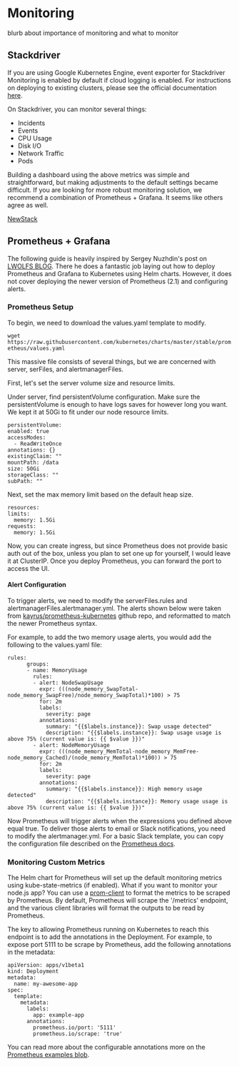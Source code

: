 # Monitoring

blurb about importance of monitoring and what to monitor

## Stackdriver

If you are using Google Kubernetes Engine, event exporter for Stackdriver Monitoring is enabled by default if cloud logging is enabled. For instructions on deploying to existing clusters, please see the official documentation [here](https://kubernetes.io/docs/tasks/debug-application-cluster/events-stackdriver/).

On Stackdriver, you can monitor several things:
- Incidents
- Events
- CPU Usage
- Disk I/O
- Network Traffic
- Pods

Building a dashboard using the above metrics was simple and straightforward, but making adjustments to the default settings became difficult. If you are looking for more robust monitoring solution, we recommend a combination of Prometheus + Grafana. It seems like others agree as well. 

[NewStack](https://thenewstack.io/5-tools-monitoring-kubernetes-scale-production/)

## Prometheus + Grafana

The following guide is heavily inspired by Sergey Nuzhdin's post on [LWOLFS BLOG](https://blog.lwolf.org/post/going-open-source-in-monitoring-part-i-deploying-prometheus-and-grafana-to-kubernetes/). There he does a fantastic job laying out how to deploy Prometheus and Grafana to Kubernetes using Helm charts. However, it does not cover deploying the newer version of Prometheus (2.1) and configuring alerts. 

### Prometheus Setup
To begin, we need to download the values.yaml template to modify.

``` wget https://raw.githubusercontent.com/kubernetes/charts/master/stable/prometheus/values.yaml ```

This massive file consists of several things, but we are concerned with server, serFiles, and alertmanagerFiles. 

First, let's set the server volume size and resource limits. 

Under server, find persistentVolume configuration. Make sure the persistentVolume is enough to have logs saves for however long you want. We kept it at 50Gi to fit under our node resource limits. 

```    
persistentVolume:
enabled: true
accessModes:
  - ReadWriteOnce
annotations: {}
existingClaim: ""
mountPath: /data
size: 50Gi
storageClass: ""
subPath: ""
```

Next, set the max memory limit based on the default heap size. 

```    
resources:
limits:
  memory: 1.5Gi
requests:
  memory: 1.5Gi
```

Now, you can create ingress, but since Prometheus does not provide basic auth out of the box, unless you plan to set one up for yourself, I would leave it at ClusterIP. Once you deploy Prometheus, you can forward the port to access the UI. 

#### Alert Configuration 
To trigger alerts, we need to modify the serverFiles.rules and alertmanagerFiles.alertmanager.yml. The alerts shown below were taken from [kayrus/prometheus-kubernetes](https://github.com/kayrus/prometheus-kubernetes/tree/master/prometheus-rules) github repo, and reformatted to match the newer Prometheus syntax. 

For example, to add the two memory usage alerts, you would add the following to the values.yaml file:
```
rules:
      groups:
      - name: MemoryUsage
        rules:
        - alert: NodeSwapUsage
          expr: (((node_memory_SwapTotal-node_memory_SwapFree)/node_memory_SwapTotal)*100) > 75
          for: 2m
          labels:
            severity: page
          annotations:
            summary: "{{$labels.instance}}: Swap usage detected"
            description: "{{$labels.instance}}: Swap usage usage is above 75% (current value is: {{ $value }})"
        - alert: NodeMemoryUsage
          expr: (((node_memory_MemTotal-node_memory_MemFree-node_memory_Cached)/(node_memory_MemTotal)*100)) > 75
          for: 2m
          labels:
            severity: page
          annotations:
            summary: "{{$labels.instance}}: High memory usage detected"
            description: "{{$labels.instance}}: Memory usage usage is above 75% (current value is: {{ $value }})"
```

Now Prometheus will trigger alerts when the expressions you defined above equal true. To deliver those alerts to email or Slack notifications, you need to modify the alertmanager.yml. For a basic Slack template, you can copy the configuration file described on the [Prometheus docs](https://prometheus.io/docs/alerting/notification_examples/). 

### Monitoring Custom Metrics
The Helm chart for Prometheus will set up the default monitoring metrics using kube-state-metrics (if enabled). What if you want to monitor your node.js app? You can use a [prom-client](https://github.com/siimon/prom-client) to format the metrics to be scraped by Prometheus. By default, Prometheus will scrape the '/metrics' endpoint, and the various client libraries will format the outputs to be read by Prometheus. 

The key to allowing Prometheus running on Kubernetes to reach this endpoint is to add the annotations in the Deployment. For example, to expose port 5111 to be scrape by Prometheus, add the following annotations in the metadata:

```
apiVersion: apps/v1beta1
kind: Deployment
metadata:
  name: my-awesome-app
spec:
  template:
    metadata:
      labels:
        app: example-app
      annotations:
        prometheus.io/port: '5111'
        prometheus.io/scrape: 'true'
```

You can read more about the configurable annotations more on the [Prometheus examples blob](https://github.com/prometheus/prometheus/blob/master/documentation/examples/prometheus-kubernetes.yml).

